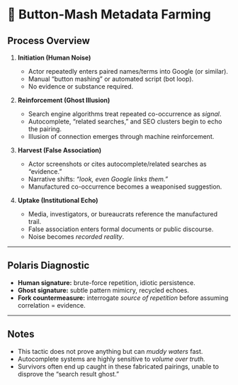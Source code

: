 # 👾 Button-Mash Metadata Farming

## Process Overview
1. **Initiation (Human Noise)**
   - Actor repeatedly enters paired names/terms into Google (or similar).
   - Manual “button mashing” or automated script (bot loop).
   - No evidence or substance required.

2. **Reinforcement (Ghost Illusion)**
   - Search engine algorithms treat repeated co-occurrence as *signal*.
   - Autocomplete, “related searches,” and SEO clusters begin to echo the pairing.
   - Illusion of connection emerges through machine reinforcement.

3. **Harvest (False Association)**
   - Actor screenshots or cites autocomplete/related searches as “evidence.”
   - Narrative shifts: *“look, even Google links them.”*
   - Manufactured co-occurrence becomes a weaponised suggestion.

4. **Uptake (Institutional Echo)**
   - Media, investigators, or bureaucrats reference the manufactured trail.
   - False association enters formal documents or public discourse.
   - Noise becomes *recorded reality*.

---

## Polaris Diagnostic
- **Human signature:** brute-force repetition, idiotic persistence.
- **Ghost signature:** subtle pattern mimicry, recycled echoes.
- **Fork countermeasure:** interrogate *source of repetition* before assuming correlation = evidence.

---

## Notes
- This tactic does not prove anything but can *muddy waters* fast.
- Autocomplete systems are highly sensitive to *volume over truth.*
- Survivors often end up caught in these fabricated pairings, unable to disprove the “search result ghost.”
